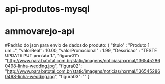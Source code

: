# api-produtos-mysql
# ammovarejo-api

#Padrão do json para envio de dados do produto:
{
      "titulo" : "Produto 1 um...",
      "valorReal" : 10.00,
      "valorPromocional" : 1.99,
      "Descricao" : "TESTE UPDATE PUT produto 1.",
      "figura01": "http://www.paraibatotal.com.br/static/imagens/noticias/normal/1365452860498-linha-wedding.jpg",
      "figura02": "http://www.paraibatotal.com.br/static/imagens/noticias/normal/1365452860498-linha-wedding.jpg",
      "figura03": ""
}



